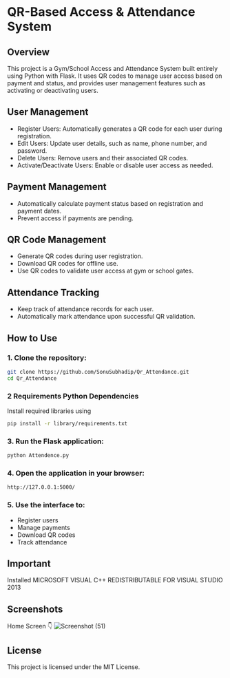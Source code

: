 # QR-Based Access & Attendance System
## Overview
This project is a Gym/School Access and Attendance System built entirely using Python with Flask. It uses QR codes to manage user access based on payment and status, and provides user management features such as activating or deactivating users.

## User Management
- Register Users: Automatically generates a QR code for each user during registration.
- Edit Users: Update user details, such as name, phone number, and password.
- Delete Users: Remove users and their associated QR codes.
- Activate/Deactivate Users: Enable or disable user access as needed.
## Payment Management
- Automatically calculate payment status based on registration and payment dates.
- Prevent access if payments are pending.
## QR Code Management
- Generate QR codes during user registration.
- Download QR codes for offline use.
- Use QR codes to validate user access at gym or school gates.
## Attendance Tracking
- Keep track of attendance records for each user.
- Automatically mark attendance upon successful QR validation.

## How to Use
### 1. Clone the repository:
```bash
git clone https://github.com/SonuSubhadip/Qr_Attendance.git
cd Qr_Attendance
```
### 2 Requirements Python Dependencies
Install required libraries using
```bash
pip install -r library/requirements.txt
```

### 3. Run the Flask application:
```bash
python Attendence.py
```

### 4. Open the application in your browser:
```bash
http://127.0.0.1:5000/
```

### 5. Use the interface to:
- Register users
- Manage payments
- Download QR codes
- Track attendance

## Important
Installed MICROSOFT VISUAL C++ REDISTRIBUTABLE FOR VISUAL STUDIO 2013 

## Screenshots
Home Screen 👇
![Screenshot (51)](https://github.com/user-attachments/assets/b7536da5-1861-421d-b610-fc2ec843bdf8)

## License
This project is licensed under the MIT License.


